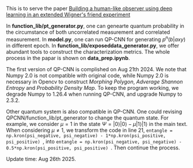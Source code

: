 This is to serve the paper [Building a human-like observer using deep learning in an extended Wigner's friend experiment](https://arxiv.org/abs/2409.04690)

In **function_lib/pt_generator.py**, one can genearte quantum probability in the circumstance of both uncorrelated measurement and correlated measurement. In **model.py**, one can run QP-CNN for generating $p^n(b|axy)$ in different epoch. In **function_lib/exposeddata_generator.py**, we offer abundant tools to construct the characterization metrics. The whole process in the papar is shown on **data_prep.ipynb**.

The first version of QP-CNN is complished on Aug 21th 2024. We note that Numpy 2.0 is not compatible with original code, while Numpy 2.0 is necessary in Opencv to construct *Morphing Polygon*, *Adverage Shannon Entropy* and *Probability Density Map*. To keep the program working, we degrade Numpy to 1.26.4 when running QP-CNN, and upgrade Numpy to 2.3.2.

Other quantum system is also compatible in QP-CNN. One could revising QPCNN/function_lib/pt_generator to change the quantum state. For example, we consider $\mu = 1$ in the state $\Psi = |0\rangle|0\rangle - \mu|1\rangle|1\rangle$ in the main text. When considering $\mu \neq 1$, we transform the code in line 21, `entangle = np.kron(psi_negative, psi_negative) - 1*np.kron(psi_positive, psi_positive) `, into `entangle = np.kron(psi_negative, psi_negative) - 0.5*np.kron(psi_positive, psi_positive) `. Then continue the process.

Update time: Aug 26th 2025.
